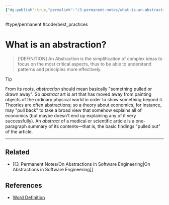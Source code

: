 ```yaml
---
{"dg-publish":true,"permalink":"/3-permanent-notes/what-is-an-abstraction/","created":"2023-07-27T19:56:33.213+02:00","updated":"2023-08-17T17:16:15.149+02:00"}
---
```


#type/permanent #code/best_practices 

# What is an abstraction?

> [!DEFINITION]
> An Abstraction is the simplification of complex ideas to focus on the most critical aspects, thus to be able to understand patterns and principles more effectively.

> [!Tip]
>  From its roots, _abstraction_ should mean basically "something pulled or drawn away". So _abstract_ art is art that has moved away from painting objects of the ordinary physical world in order to show something beyond it. Theories are often abstractions; so a theory about economics, for instance, may "pull back" to take a broad view that somehow explains all of economics (but maybe doesn't end up explaining any of it very successfully). An _abstract_ of a medical or scientific article is a one-paragraph summary of its contents—that is, the basic findings "pulled out" of the article.

---
## Related
- [[3_Permanent Notes/On Abstractions in Software Engineering\|On Abstractions in Software Engineering]]
## References
- [Word Definition](https://www.merriam-webster.com/dictionary/abstraction)